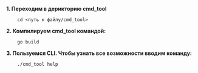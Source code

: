 **1. Переходим в дерикторию cmd_tool**

        cd <путь к файлу/cmd_tool>

**2. Компилируем cmd_tool командой:**

        go build

**3. Пользуемся CLI. Чтобы узнать все возможности вводим команду:**

        ./cmd_tool help
        